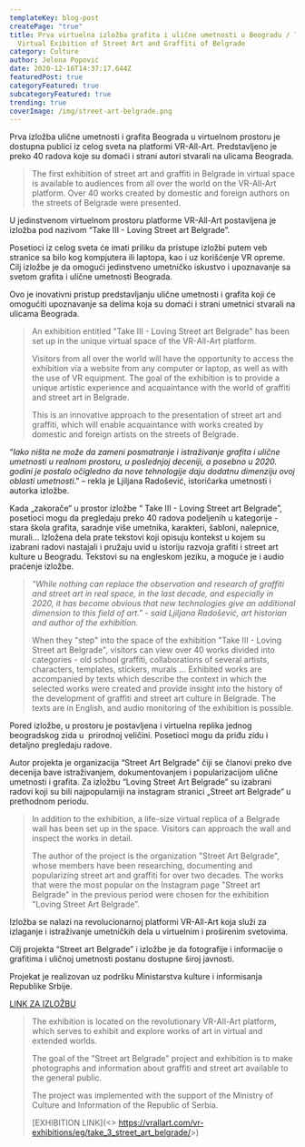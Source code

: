 ```yaml
---
templateKey: blog-post
createPage: "true"
title: Prva virtuelna izložba grafita i ulične umetnosti u Beogradu / The First
  Virtual Exibition of Street Art and Graffiti of Belgrade
category: Culture
author: Jelena Popović
date: 2020-12-16T14:37:17.644Z
featuredPost: true
categoryFeatured: true
subcategoryFeatured: true
trending: true
coverImage: /img/street-art-belgrade.png
---
```

Prva izložba ulične umetnosti i grafita Beograda u virtuelnom prostoru je dostupna publici iz celog sveta na platformi VR-All-Art. Predstavljeno je preko 40 radova koje su domaći i strani autori stvarali na ulicama Beograda.

> The first exhibition of street art and graffiti in Belgrade in virtual space is available to audiences from all over the world on the VR-All-Art platform. Over 40 works created by domestic and foreign authors on the streets of Belgrade were presented.

U jedinstvenom virtuelnom prostoru platforme VR-All-Art postavljena je izložba pod nazivom “Take III - Loving Street art Belgrade”. 

Posetioci iz celog sveta će imati priliku da pristupe izložbi putem veb stranice sa bilo kog kompjutera ili laptopa, kao i uz korišćenje VR opreme. Cilj izložbe je da omogući jedinstveno umetničko iskustvo i upoznavanje sa svetom grafita i ulične umetnosti Beograda. 

Ovo je inovativni pristup predstavljanju ulične umetnosti i grafita koji će omogućiti upoznavanje sa delima koja su domaći i strani umetnici stvarali na ulicama Beograda.

> An exhibition entitled "Take III - Loving Street art Belgrade" has been set up in the unique virtual space of the VR-All-Art platform.
>
> Visitors from all over the world will have the opportunity to access the exhibition via a website from any computer or laptop, as well as with the use of VR equipment. The goal of the exhibition is to provide a unique artistic experience and acquaintance with the world of graffiti and street art in Belgrade.
>
> This is an innovative approach to the presentation of street art and graffiti, which will enable acquaintance with works created by domestic and foreign artists on the streets of Belgrade.

“*Iako ništa ne može da zameni posmatranje i istraživanje grafita i ulične umetnosti u realnom prostoru, u poslednjoj deceniji, a posebno u 2020. godini je postalo očigledno da nove tehnologije daju dodatnu dimenziju ovoj oblasti umetnosti*.” – rekla je Ljiljana Radošević, istoričarka umetnosti i autorka izložbe.  

Kada „zakorače“ u prostor izložbe “ Take III - Loving Street art Belgrade”, posetioci mogu da pregledaju preko 40 radova podeljenih u kategorije - stara škola grafita, saradnje više umetnika, karakteri, šabloni, nalepnice, murali... Izložena dela prate tekstovi koji opisuju kontekst u kojem su izabrani radovi nastajali i pružaju uvid u istoriju razvoja grafiti i street art kulture u Beogradu. Tekstovi su na engleskom jeziku, a moguće je i audio praćenje izložbe.

> *"While nothing can replace the observation and research of graffiti and street art in real space, in the last decade, and especially in 2020, it has become obvious that new technologies give an additional dimension to this field of art." - said Ljiljana Radošević, art historian and author of the exhibition.*
>
> When they "step" into the space of the exhibition "Take III - Loving Street art Belgrade", visitors can view over 40 works divided into categories - old school graffiti, collaborations of several artists, characters, templates, stickers, murals ... Exhibited works are accompanied by texts which describe the context in which the selected works were created and provide insight into the history of the development of graffiti and street art culture in Belgrade. The texts are in English, and audio monitoring of the exhibition is possible.

Pored izložbe, u prostoru je postavljena i virtuelna replika jednog beogradskog zida u  prirodnoj veličini. Posetioci mogu da priđu zidu i detaljno pregledaju radove.

Autor projekta je organizacija “Street Art Belgrade” čiji se članovi preko dve decenija bave istraživanjem, dokumentovanjem i popularizacijom ulične umetnosti i grafita. Za izložbu “Loving Street Art Belgrade” su izabrani radovi koji su bili najpopularniji na instagram stranici „Street art Belgrade“ u prethodnom periodu.

> In addition to the exhibition, a life-size virtual replica of a Belgrade wall has been set up in the space. Visitors can approach the wall and inspect the works in detail.
>
> The author of the project is the organization "Street Art Belgrade", whose members have been researching, documenting and popularizing street art and graffiti for over two decades. The works that were the most popular on the Instagram page "Street art Belgrade" in the previous period were chosen for the exhibition "Loving Street Art Belgrade”.

Izložba se nalazi na revolucionarnoj platformi VR-All-Art koja služi za izlaganje i istraživanje umetničkih dela u virtuelnim i proširenim svetovima. 

Cilj projekta “Street art Belgrade” i izložbe je da fotografije i informacije o grafitima i uličnoj umetnosti postanu dostupne široj javnosti.

Projekat je realizovan uz podršku Ministarstva kulture i informisanja Republike Srbije.

[LINK ZA IZLOŽBU](<https://vrallart.com/vr-exhibitions/eg/take_3_street_art_belgrade/>)

> The exhibition is located on the revolutionary VR-All-Art platform, which serves to exhibit and explore works of art in virtual and extended worlds.
>
> The goal of the "Street art Belgrade" project and exhibition is to make photographs and information about graffiti and street art available to the general public.
>
> The project was implemented with the support of the Ministry of Culture and Information of the Republic of Serbia.
>
> [EXHIBITION LINK](<> <https://vrallart.com/vr-exhibitions/eg/take_3_street_art_belgrade/>>)[](https://vrallart.com/vr-exhibitions/eg/take_3_street_art_belgrade/)
